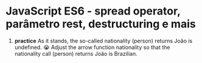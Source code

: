 # JavaScript ES6 - spread operator, parâmetro rest, destructuring e mais


1. **practice** As it stands, the so-called nationality (person) returns João is undefined. 😭 Adjust the arrow function nationality so that the nationality call (person) returns João is Brazilian.
